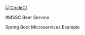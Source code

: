 [![CircleCI](https://dl.circleci.com/status-badge/img/gh/seanmbowen/mssc-beer-service/tree/main.svg?style=svg&circle-token=aa1bf363bfcd22b9bb00850e455549f583baa00a)](https://dl.circleci.com/status-badge/redirect/gh/seanmbowen/mssc-beer-service/tree/main)

#MSSC Beer Service

Spring Boot Microservices Example